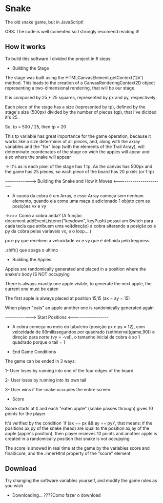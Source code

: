 # Snake
The old snake game, but in JavaScript!

OBS: The code is well comented so I strongly recomend reading it!

## How it works
To build this software I divided the project in 6 steps:

- Building the Stage

The stage was built using the HTMLCanvasElement.getContext('2d') method. This leads to the creation of a CanvasRenderingContext2D object representing a two-dimensional rendering, that will be our stage.

It is composed by 25 * 25 squares, represented by px and py, respectively.

Each piece of the stage has a size (represented by tp), defined by the stage's size (500px) divided by the number of pieces (qp), that I've dicided it's 25.

So, tp = 500 / 25, then tp = 20

This tp variable has great importance for the game operation, because it works like a size determiner of all pieces, and, along with the ax/ay variables and the "for" loop (with the elements of the Trail Array), will determinate coordenates of the stage on wich the apples will apear and also where the snake will appear

-> It's as is each pixel of the stage has 1 tp. As the canvas has 500px and the game has 25 pieces, so each piece of the board has 20 pixels (or 1 tp)



-------------> Building the Snake and How it Moves <-----------------------
- A cauda da cobra é um Array, e esse Array começa sem nenhum elemento, quando ela come uma maça é adicionado 1 objeto com as posições vx e vy

->>>> Como a cobra anda? (A função document.addEventListener("keydown", keyPush) possui um Switch para cada tecla que atribuem uma vel(direção) à cobra alterando a posição px e py da cobra pelas variaveis vx, e o loop....)

px e py que recebem a velocidade vx e vy que é definida pelo keypress

.shift() que apaga o ultimo



- Building the Apples

Apples are randomically generated and placed in a position where the snake's body IS NOT occupying

There is always exactly one apple visible, to generate the next apple, the current one must be eaten 

The first apple is always placed at position 15,15 (ax = ay = 15)

When player "eats" an apple another one is randomically generated again




-------------> Start Positions <------------------
- A cobra começa no meio do tabuleiro (posição px e py = 12), com velocidade de 90milissegundos por quadrado (setInterval(game,90))
e direção para norte (vy = -vel), o tamanho inicial da cobra é so 1 quadrado porque o tail = 1



- End Game Conditions

The game can be ended in 3 ways:

1- User loses by running into one of the four edges of the board

2- User loses by running into its own tail

3- User wins if the snake occupies the entire screen

- Score

Score starts at 0 and each "eaten apple" (snake passes through) gives 10 points for the player

It's verified by the condition 'if (ax == px && ay == py)', that means: if the positions px,py of the snake (head)
are iqual to the position ax,ay of the apple (apple's position), then player recieves 10 points and another apple is created in a randomically position that snake is not occupying 

The score is showed in real time at the game by the variables score and finalScore, and the .innerHtml property of the "score" element

## Download
Try changing the software variables yourself, and modify the game rules as you wish

- Downloading...
????Como fazer o download